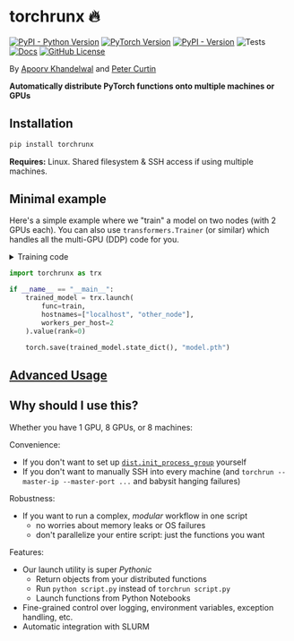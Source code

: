 # torchrunx 🔥

[![PyPI - Python Version](https://img.shields.io/pypi/pyversions/torchrunx)](https://github.com/apoorvkh/torchrunx/blob/main/pyproject.toml)
[![PyTorch Version](https://img.shields.io/badge/torch-%3E%3D2.0-orange)](https://github.com/pytorch/pytorch)
[![PyPI - Version](https://img.shields.io/pypi/v/torchrunx)](https://pypi.org/project/torchrunx/)
![Tests](https://img.shields.io/github/actions/workflow/status/apoorvkh/torchrunx/.github%2Fworkflows%2Fmain.yml)
[![Docs](https://readthedocs.org/projects/torchrunx/badge/?version=stable)](https://torchrunx.readthedocs.io)
[![GitHub License](https://img.shields.io/github/license/apoorvkh/torchrunx)](https://github.com/apoorvkh/torchrunx/blob/main/LICENSE)

By [Apoorv Khandelwal](http://apoorvkh.com) and [Peter Curtin](https://github.com/pmcurtin)

**Automatically distribute PyTorch functions onto multiple machines or GPUs**

## Installation

```bash
pip install torchrunx
```

**Requires:** Linux. Shared filesystem & SSH access if using multiple machines.

## Minimal example

Here's a simple example where we "train" a model on two nodes (with 2 GPUs each). You can also use `transformers.Trainer` (or similar) which handles all the multi-GPU (DDP) code for you.

<details>
  <summary>Training code</summary>

  ```python
  import os
  import torch

  def train():
      rank = int(os.environ['RANK'])
      local_rank = int(os.environ['LOCAL_RANK'])

      model = torch.nn.Linear(10, 10).to(local_rank)
      ddp_model = torch.nn.parallel.DistributedDataParallel(model, device_ids=[local_rank])

      optimizer = torch.optim.AdamW(ddp_model.parameters())
      optimizer.zero_grad()
      outputs = ddp_model(torch.randn(5, 10))
      labels = torch.randn(5, 10).to(local_rank)
      torch.nn.functional.mse_loss(outputs, labels).backward()
      optimizer.step()

      if rank == 0:
          return model
  ```
</details>


```python
import torchrunx as trx

if __name__ == "__main__":
    trained_model = trx.launch(
        func=train,
        hostnames=["localhost", "other_node"],
        workers_per_host=2
    ).value(rank=0)

    torch.save(trained_model.state_dict(), "model.pth")
```

## [Advanced Usage](https://torchrunx.readthedocs.io/stable/advanced.html)

## Why should I use this?

Whether you have 1 GPU, 8 GPUs, or 8 machines:

Convenience:

- If you don't want to set up [`dist.init_process_group`](https://pytorch.org/docs/stable/distributed.html#torch.distributed.init_process_group) yourself
- If you don't want to manually SSH into every machine (and `torchrun --master-ip --master-port ...` and babysit hanging failures)

Robustness:

- If you want to run a complex, _modular_ workflow in one script
  - no worries about memory leaks or OS failures
  - don't parallelize your entire script: just the functions you want

Features:

- Our launch utility is super _Pythonic_
    - Return objects from your distributed functions
    - Run `python script.py` instead of `torchrun script.py`
    - Launch functions from Python Notebooks
- Fine-grained control over logging, environment variables, exception handling, etc.
- Automatic integration with SLURM
